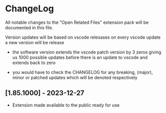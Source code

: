 # ChangeLog

All notable changes to the "Open Related Files" extension pack will be documented in this file.

Version updates will be based on vscode relesases
on every vscode update a new version will be release
* the software version extends the vscode patch version by 3 zeros giving us
1000 possible updates before there is an update to vscode and extends back to zero

* you would have to check the CHANGELOG for any breaking, (major), minor or patched updates which will be denoted respectively

## [1.85.1000] - 2023-12-27
* Extension made available to the public ready for use



